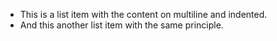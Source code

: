 *   This is a list item
    with the content on
    multiline and indented.
*   And this another list item
    with the same principle.
